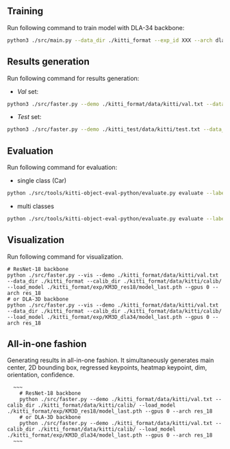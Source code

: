 ## Training
Run following command to train model with DLA-34 backbone:

   ```bash
   python3 ./src/main.py --data_dir ./kitti_format --exp_id XXX --arch dladgpac_34 --batch_size 8 --gpus 0 --num_epochs 200 --start_epoch 0 --lr 1.25e-4 --not_rand_crop --load_model XXX
   ```
   
## Results generation
Run following command for results generation:
   * *Val* set:
   ```bash
   python3 ./src/faster.py --demo ./kitti_format/data/kitti/val.txt --data_dir ./kitti_format --calib_dir ./kitti_format/data/kitti/calib/ --load_model ./kitti_format/pretrained/2d3d_noaug_lr_trainval_last.pth --gpus 0 --arch dladepthconv_34
   ```

   * *Test* set:
   ```bash
   python3 ./src/faster.py --demo ./kitti_test/data/kitti/test.txt --data_dir ./kitti_test --calib_dir ./kitti_test/data/kitti/calib/ --load_model ./kitti_format/pretrained/2d3d_noaug_lr_trainval_last.pth --gpus 0 --arch dladepthconv_34
   ```

## Evaluation
Run following command for evaluation:
   * single class (Car)
   ```bash
   python ./src/tools/kitti-object-eval-python/evaluate.py evaluate --label_path=./kitti_format/data/kitti/label/ --label_split_file ./kitti_format/data/kitti/val.txt --current_class=0 --coco=False --result_path=./kitti_format/exp/results/data/
   ```

   * multi classes
   ```bash
   python ./src/tools/kitti-object-eval-python/evaluate.py evaluate --label_path=./kitti_format/data/kitti/label/ --label_split_file ./kitti_format/data/kitti/val.txt --current_class=0,1,2 --coco=False --result_path=./kitti_format/exp/results/data/
   ```

## Visualization
Run following command for visualization.
   ~~~
   # ResNet-18 backbone
   python ./src/faster.py --vis --demo ./kitti_format/data/kitti/val.txt --data_dir ./kitti_format --calib_dir ./kitti_format/data/kitti/calib/ --load_model ./kitti_format/exp/KM3D_res18/model_last.pth --gpus 0 --arch res_18
   # or DLA-3D backbone
   python ./src/faster.py --vis --demo ./kitti_format/data/kitti/val.txt --data_dir ./kitti_format --calib_dir ./kitti_format/data/kitti/calib/ --load_model ./kitti_format/exp/KM3D_dla34/model_last.pth --gpus 0 --arch res_18
   ~~~
## All-in-one fashion
Generating results in all-in-one fashion. It simultaneously generates main center, 2D bounding box, regressed keypoints, heatmap keypoint, dim, orientation, confidence. 
      
      ~~~
        # ResNet-18 backbone
        python ./src/faster.py --demo ./kitti_format/data/kitti/val.txt --calib_dir ./kitti_format/data/kitti/calib/ --load_model ./kitti_format/exp/KM3D_res18/model_last.pth --gpus 0 --arch res_18
        # or DLA-3D backbone
        python ./src/faster.py --demo ./kitti_format/data/kitti/val.txt --calib_dir ./kitti_format/data/kitti/calib/ --load_model ./kitti_format/exp/KM3D_dla34/model_last.pth --gpus 0 --arch res_18
      ~~~

